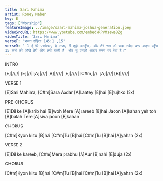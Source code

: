 ```yaml
---
title: Sari Mahima
artist: Roney Maben
key: E
tags: ["Worship"]
featureImage: ../image/saari-mahima-joshua-generation.jpeg
videoSrcURL: https://www.youtube.com/embed/RPVMsewe8Zg 
videoTitle: "Sari Mahima"
verseT: "भजन संहिता 145:1 ,15"
verseD: " 1 हे मेरे परमेश्‍वर, हे राजा, मैं तुझे सराहूँगा, और तेरे नाम को सदा सर्वदा धन्य कहता रहूँगा।
15 सभों की आँखें तेरी ओर लगी रहती हैं, और तू उनको आहार समय पर देता है।"
---
```


INTRO 

[E]|////|  [E]|//|  [A]|///|  [B]|////|
[E]|////|  [C#m]|//|  [A]|///|  [B]|////|


VERSE 1

[E]Sari Mahima, [C#m]Sara Aadar 
[A]Laatey [B]hai [E]tujhko (2x)


PRE-CHORUS

[E]Dil ke [A]karib hai [B]woh 
Mere [A]kareeb [B]hai 
Jaoon [A]kahan yeh toh [B]batah 
Tere [A]siva jaoon [B]kahan 

CHORUS

[C#m]Kyon ki tu [B]hai 
[C#m]Tu   [B]hai 
[C#m]Tu   [B]hai [A]yahan (2x)


VERSE 2

[E]Dil ke kareeb, [C#m]Mera prabhu 
[A]Aur [B]nahi [E]duja (2x)


CHORUS

[C#m]Kyon ki tu [B]hai 
[C#m]Tu   [B]hai 
[C#m]Tu   [B]hai [A]yahan (2x)

